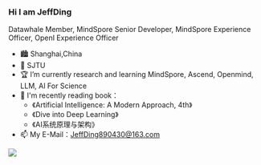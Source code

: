 ### Hi I am JeffDing

Datawhale Member, MindSpore Senior Developer, MindSpore Experience Officer, OpenI Experience Officer

- 🏙️ Shanghai,China
- 🏫 SJTU
- 🏆 I’m currently research and learning MindSpore, Ascend, Openmind, LLM, AI For Science
- 📖 I'm recently reading book：  
  * 《Artificial Intelligence: A Modern Approach, 4th》
  * 《Dive into Deep Learning》
  * 《AI系统原理与架构》
- 📫 My E-Mail：[JeffDing890430@163.com](JeffDing890430@163.com)

![](https://github-readme-stats.vercel.app/api?username=JeffDing)


<!--**Mayandev/Mayandev** is a ✨ _special_ ✨ repository because its `README.md` (this file) appears on your GitHub profile.

Here are some ideas to get you started:

- 🔭 I’m currently working on ...
- 🌱 I’m currently learning ...
- 👯 I’m looking to collaborate on ...
- 🤔 I’m looking for help with ...
- 💬 Ask me about ...
- 📫 How to reach me: ...
- 😄 Pronouns: ...
- ⚡ Fun fact: ...
-->

